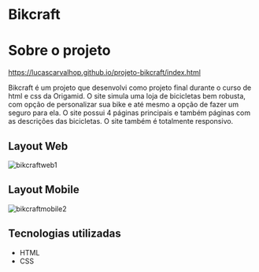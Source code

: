 # Bikcraft

# Sobre o projeto

https://lucascarvalhop.github.io/projeto-bikcraft/index.html

Bikcraft é um projeto que desenvolvi como projeto final durante o curso de html e css da Origamid. O site simula uma loja de bicicletas bem robusta, com opção de
personalizar sua bike e até mesmo a opção de fazer um seguro para ela. O site possui 4 páginas principais e também páginas com as descrições das bicicletas. O site
também é totalmente responsivo.

## Layout Web 

![bikcraftweb1](https://user-images.githubusercontent.com/88468443/202487011-7e462df2-1fbe-4525-b6ef-f3c28747a737.png)

## Layout Mobile

![bikcraftmobile2](https://user-images.githubusercontent.com/88468443/202487051-f245d9b1-1fde-4cbd-80ae-033266c5aeb7.png)

## Tecnologias utilizadas

- HTML
- CSS


